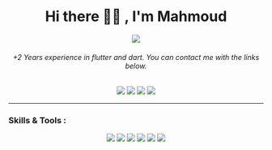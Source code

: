 <h1 align="center">
    Hi there 👋🏻 , I'm Mahmoud
</h1>

<p align="center">
    <img src="https://media.giphy.com/media/1C8bHHJturSx2/giphy.gif" />
</p>

<h6 align="center">
     +2 Years experience in flutter and dart. You can contact me with the links below.
</h6>
 
<p align="center">
<a href="https://www.linkedin.com/in/mahmoud-eslami/"><img src="https://img.shields.io/badge/linkedin-%230077B5.svg?style=for-the-badge&logo=linkedin&logoColor=white"/></a>
<a href="https://wa.me/+989115197795"><img src="https://img.shields.io/badge/WhatsApp-25D366?style=for-the-badge&logo=whatsapp&logoColor=white"/></a>
<a href="https://t.me/es_mahmoud"><img src="https://img.shields.io/badge/Telegram-2CA5E0?style=for-the-badge&logo=telegram&logoColor=white"/></a>
<a href="https://stackoverflow.com/users/12496048/mahmoud-eslami"><img src="https://img.shields.io/badge/-Stackoverflow-FE7A16?style=for-the-badge&logo=stack-overflow&logoColor=white"/></a>
</p>


---
### Skills & Tools :

<p align="center">
<img src="https://img.shields.io/badge/dart-%230175C2.svg?style=for-the-badge&logo=dart&logoColor=white"/>
<img src="https://img.shields.io/badge/Flutter-%2302569B.svg?style=for-the-badge&logo=Flutter&logoColor=white"/>
<img src="https://img.shields.io/badge/Firebase-039BE5?style=for-the-badge&logo=Firebase&logoColor=white"/>
<img src="https://img.shields.io/badge/Android%20Studio-3DDC84.svg?style=for-the-badge&logo=android-studio&logoColor=white"/>
<img src="https://img.shields.io/badge/git-%23F05033.svg?style=for-the-badge&logo=git&logoColor=white"/>
<img src="https://img.shields.io/badge/Trello-%23026AA7.svg?style=for-the-badge&logo=Trello&logoColor=white"/>
</p>

